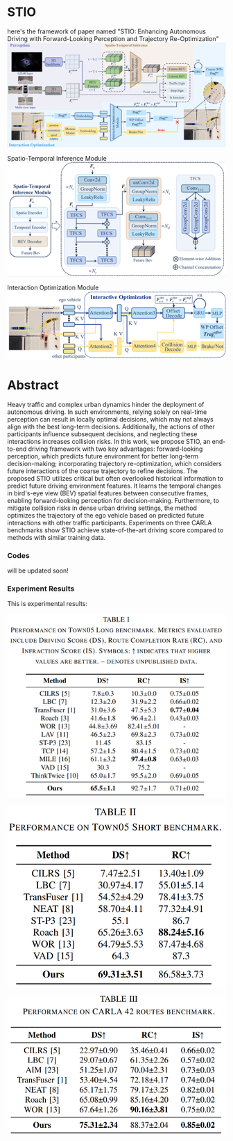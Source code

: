 # STIO

here's the framework of paper named "STIO: Enhancing Autonomous Driving with Forward-Looking Perception and Trajectory Re-Optimization"
![framework](https://github.com/RobVisLab-NJUST/STIO/blob/main/framework.png)

Spatio-Temporal Inference Module
![Spatio-Temporal Inference Module](https://github.com/RobVisLab-NJUST/STIO/blob/main/sub-module1.png)

Interaction Optimization Module
![Spatio-Temporal Inference Module](https://github.com/RobVisLab-NJUST/STIO/blob/main/sub-module2.png)

# Abstract
Heavy traffic and complex urban dynamics hinder the deployment of autonomous driving. In such environments, relying solely on real-time perception can result in locally optimal decisions, which may not always align with the best long-term decisions. Additionally, the actions of other participants influence subsequent decisions, and neglecting these interactions increases collision risks. In this work, we propose STIO, an end-to-end driving framework with two key advantages: forward-looking perception, which predicts future environment for better long-term decision-making; incorporating trajectory re-optimization, which considers future interactions of the coarse trajectory to refine decisions. The proposed STIO utilizes critical but often overlooked historical information to predict future driving environment features. It learns the temporal changes in bird's-eye view (BEV) spatial features between consecutive frames, enabling forward-looking perception for decision-making. Furthermore, to mitigate collision risks in dense urban driving settings, the method optimizes the trajectory of the ego vehicle based on predicted future interactions with other traffic participants. Experiments on three CARLA benchmarks show STIO achieve state-of-the-art driving score compared to methods with similar training data.

### Codes
will be updated soon!
### Experiment Results
This is experimental results:

![alt text](./result1.png)

![alt text](./result2.png)

![alt text](./result3.png)

